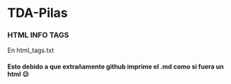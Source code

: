 # TDA-Pilas

### HTML INFO TAGS
En html_tags.txt
#### Esto debido a que extrañamente github imprime el .md como si fuera un html 😕
